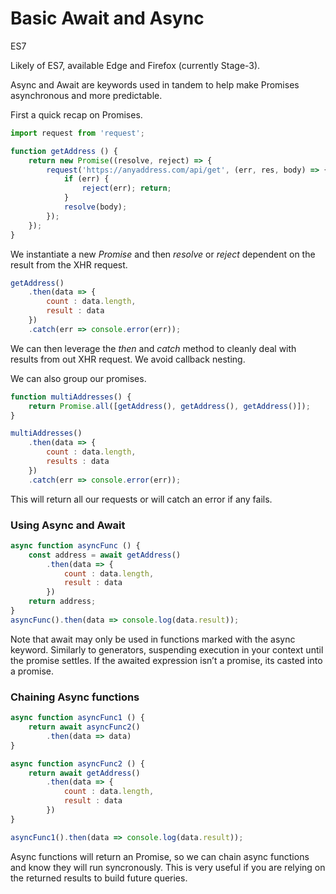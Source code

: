 # Basic Await and Async

<div class="spec es7">ES7</div>


Likely of ES7, available Edge and Firefox (currently Stage-3).

Async and Await are keywords used in tandem to help make Promises asynchronous and more predictable.

First a quick recap on Promises.

```javascript
import request from 'request';

function getAddress () {
    return new Promise((resolve, reject) => {
        request('https://anyaddress.com/api/get', (err, res, body) => {
            if (err) {
                reject(err); return;
            }
            resolve(body);
        });
    });
}
```

We instantiate a new *Promise* and then *resolve* or *reject* dependent on the result from the XHR request.

```javascript
getAddress()
    .then(data => {
        count : data.length,
        result : data
    })
    .catch(err => console.error(err));
```

We can then leverage the *then* and *catch* method to cleanly deal with results from out XHR request. We avoid callback nesting.

We can also group our promises.

```javascript
function multiAddresses() {
    return Promise.all([getAddress(), getAddress(), getAddress()]);
}

multiAddresses()
    .then(data => {
        count : data.length,
        results : data
    })
    .catch(err => console.error(err));
```

This will return all our requests or will catch an error if any fails.

### Using Async and Await

```javascript
async function asyncFunc () {
    const address = await getAddress()
        .then(data => {
            count : data.length,
            result : data
        })
    return address;
}
asyncFunc().then(data => console.log(data.result));
```

Note that await may only be used in functions marked with the async keyword. Similarly to generators, suspending execution in your context until the promise settles. If the awaited expression isn’t a promise, its casted into a promise.

### Chaining Async functions

```javascript
async function asyncFunc1 () {
    return await asyncFunc2()
        .then(data => data)
}

async function asyncFunc2 () {
    return await getAddress()
        .then(data => {
            count : data.length,
            result : data
        })
}

asyncFunc1().then(data => console.log(data.result));
```

Async functions will return an Promise, so we can chain async functions and know they will run syncronously. This is very useful if you are relying on the returned results to build future queries.
